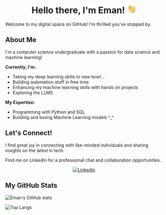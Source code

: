 <h1 align="center">Hello there, I'm Eman! <img src="https://raw.githubusercontent.com/ptyadana/ptyadana/master/wave.gif" width="30px"> </h1>

Welcome to my digital space on GitHub!
I'm thrilled you've stopped by.

## About Me 
I'm a computer science undergraduate with a passion for data science and machine learning!

**Currently, I'm:**
- Taking my deep learning skills to new level ..
- Building automation stuff in free time 
- Enhancing my machine learning skills with hands on projects 
- Exploring the LLMS 

**My Expertise:**
- Programming with Python and SQL
- Building and tuning Machine Learning models ^_^


## Let's Connect!
I find great joy in connecting with like-minded individuals and sharing insights on the latest in tech. 

Find me on LinkedIn for a professional chat and collaboration opportunities.
<p align="center">
<a href="https://www.linkedin.com/in/eman-nisar-a34857287">
  <img src="https://img.shields.io/badge/LinkedIn-Eman%20Nisar-blue?style=flat&logo=linkedin" alt="LinkedIn">
</a>
</p>

## My GitHub Stats

![Eman's GitHub stats](https://github-readme-stats.vercel.app/api?username=Emanalytics7&show_icons=true&theme=radical)

![Top Langs](https://github-readme-stats.vercel.app/api/top-langs/?username=Emanalytics7&layout=compact&theme=radical)
